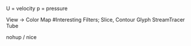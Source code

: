 U = velocity
p = pressure

View -> Color Map
#Interesting Filters;
    Slice,
    Contour
    Glyph
    StreamTracer
    Tube


nohup / nice
